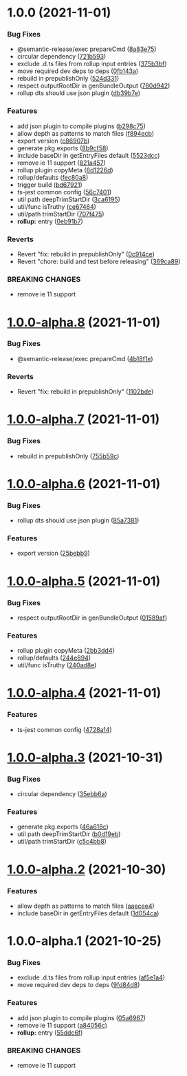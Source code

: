 # 1.0.0 (2021-11-01)


### Bug Fixes

* @semantic-release/exec prepareCmd ([8a83e75](https://github.com/tlibjs/scripts/commit/8a83e753341fa36af8707734fb78f8f8beb4eb32))
* circular dependency ([721b593](https://github.com/tlibjs/scripts/commit/721b593f7256cfc6d94ca4c42e1d2606718a0e72))
* exclude .d.ts files from rollup input entries ([375b3bf](https://github.com/tlibjs/scripts/commit/375b3bf5743cd2816f586556ec713c96fcb3f552))
* move required dev deps to deps ([0fb143a](https://github.com/tlibjs/scripts/commit/0fb143aecbc9cb7c804f2a77b3e25b59cfde5eea))
* rebuild in prepublishOnly ([524d331](https://github.com/tlibjs/scripts/commit/524d331d0393062059e82db1a8398ab429b9e5ab))
* respect outputRootDir in genBundleOutput ([780d942](https://github.com/tlibjs/scripts/commit/780d942f9ba589b854ac380823c8e12695988670))
* rollup dts should use json plugin ([db39b7e](https://github.com/tlibjs/scripts/commit/db39b7e1ee3e173bd9eaf9ed2f240d7cb934978a))


### Features

* add json plugin to compile plugins ([b298c75](https://github.com/tlibjs/scripts/commit/b298c75e6dbbe921c487c2161aec570bea1f4998))
* allow depth as patterns to match files ([f894ecb](https://github.com/tlibjs/scripts/commit/f894ecb860d489f0da2abcc66f6306957300657b))
* export version ([c86907b](https://github.com/tlibjs/scripts/commit/c86907bc41a20b90654d0eb28413445482c9da9b))
* generate pkg.exports ([8b9cf58](https://github.com/tlibjs/scripts/commit/8b9cf58968b87b94afe09a180a6bc58f601ccaa4))
* include baseDir in getEntryFiles default ([5523dcc](https://github.com/tlibjs/scripts/commit/5523dcc46746dc0b1bbc2457958472a0507f6ea9))
* remove ie 11 support ([821a457](https://github.com/tlibjs/scripts/commit/821a4578a9a1459def61a700ea823c6ee950ed8a))
* rollup plugin copyMeta ([6d1226d](https://github.com/tlibjs/scripts/commit/6d1226d92af81a8b46c57cb96645d4c4cbe7f8ae))
* rollup/defaults ([fec80a8](https://github.com/tlibjs/scripts/commit/fec80a80c7bba0a04094b3faa538edc9f60f6740))
* trigger build ([bd67921](https://github.com/tlibjs/scripts/commit/bd67921b3d767e3b3498fc33715aac0582e0e8de))
* ts-jest common config ([56c7401](https://github.com/tlibjs/scripts/commit/56c74012a735903cf18e7a6afeadaa7faf884dfe))
* util path deepTrimStartDir ([3ca6195](https://github.com/tlibjs/scripts/commit/3ca6195f6e3bf26c476d96af4c5adb376835b4d5))
* util/func isTruthy ([ce67464](https://github.com/tlibjs/scripts/commit/ce67464a27b09a31b0b5552b8021af12fb47fa82))
* util/path trimStartDir ([707f475](https://github.com/tlibjs/scripts/commit/707f47591413ae9fbfa0a70be0f504cf1e115804))
* **rollup:** entry ([0eb91b7](https://github.com/tlibjs/scripts/commit/0eb91b7b86334d8ab757b0d169385a8aa5cb54b8))


### Reverts

* Revert "fix: rebuild in prepublishOnly" ([0c914ce](https://github.com/tlibjs/scripts/commit/0c914cea9941fe07017520241f6e486f5d6f2015))
* Revert "chore: build and test before releasing" ([369ca89](https://github.com/tlibjs/scripts/commit/369ca89f9da485bed74746c554b3b9c101febab1))


### BREAKING CHANGES

* remove ie 11 support

# [1.0.0-alpha.8](https://github.com/tlibjs/scripts/compare/v1.0.0-alpha.7...v1.0.0-alpha.8) (2021-11-01)


### Bug Fixes

* @semantic-release/exec prepareCmd ([4b18f1e](https://github.com/tlibjs/scripts/commit/4b18f1e81c9b80e003e82f51d193a8620a977d48))


### Reverts

* Revert "fix: rebuild in prepublishOnly" ([1102bde](https://github.com/tlibjs/scripts/commit/1102bde4bc604a9110eae43cb310a2f232c4294d))

# [1.0.0-alpha.7](https://github.com/tlibjs/scripts/compare/v1.0.0-alpha.6...v1.0.0-alpha.7) (2021-11-01)


### Bug Fixes

* rebuild in prepublishOnly ([755b59c](https://github.com/tlibjs/scripts/commit/755b59c5feade030eeb6ff987229fd9462b39f4a))

# [1.0.0-alpha.6](https://github.com/tlibjs/scripts/compare/v1.0.0-alpha.5...v1.0.0-alpha.6) (2021-11-01)


### Bug Fixes

* rollup dts should use json plugin ([85a7381](https://github.com/tlibjs/scripts/commit/85a7381635c92f0fa840500cfd407ab6d6f7ac0c))


### Features

* export version ([25bebb9](https://github.com/tlibjs/scripts/commit/25bebb9d11ec7cf370b26e0475eecb812d73673b))

# [1.0.0-alpha.5](https://github.com/tlibjs/scripts/compare/v1.0.0-alpha.4...v1.0.0-alpha.5) (2021-11-01)


### Bug Fixes

* respect outputRootDir in genBundleOutput ([01589af](https://github.com/tlibjs/scripts/commit/01589af1a67680e1d178a1bc79a52262093ae5bf))


### Features

* rollup plugin copyMeta ([2bb3dd4](https://github.com/tlibjs/scripts/commit/2bb3dd43bdcacea01a32295236a381d48b028292))
* rollup/defaults ([244e894](https://github.com/tlibjs/scripts/commit/244e894d6fd1899c62df00fc47c44eb1198fd318))
* util/func isTruthy ([240ad8e](https://github.com/tlibjs/scripts/commit/240ad8e30db09f741cd1e6c4caf4875bf9ff0b23))

# [1.0.0-alpha.4](https://github.com/tlibjs/scripts/compare/v1.0.0-alpha.3...v1.0.0-alpha.4) (2021-11-01)


### Features

* ts-jest common config ([4728a14](https://github.com/tlibjs/scripts/commit/4728a14012c41d0482d6222be994f0ea754af93f))

# [1.0.0-alpha.3](https://github.com/tlibjs/scripts/compare/v1.0.0-alpha.2...v1.0.0-alpha.3) (2021-10-31)


### Bug Fixes

* circular dependency ([35ebb6a](https://github.com/tlibjs/scripts/commit/35ebb6a378ee3c11c7cf1c7588d763b2e3a0f861))


### Features

* generate pkg.exports ([46a618c](https://github.com/tlibjs/scripts/commit/46a618cfed072e5ebc55ebb10a7e7cd74298b342))
* util path deepTrimStartDir ([b0d19eb](https://github.com/tlibjs/scripts/commit/b0d19eb84fd75c70f23eb6b8714621660b9da018))
* util/path trimStartDir ([c5c4bb8](https://github.com/tlibjs/scripts/commit/c5c4bb8ae247b3c2c6258b622bed4b29fd759824))

# [1.0.0-alpha.2](https://github.com/tlibjs/scripts/compare/v1.0.0-alpha.1...v1.0.0-alpha.2) (2021-10-30)


### Features

* allow depth as patterns to match files ([aaecee4](https://github.com/tlibjs/scripts/commit/aaecee4f1010cdde15844c2708c0405340629152))
* include baseDir in getEntryFiles default ([1d054ca](https://github.com/tlibjs/scripts/commit/1d054ca267007ea6b284e93fc09707650c2ea734))

# 1.0.0-alpha.1 (2021-10-25)


### Bug Fixes

* exclude .d.ts files from rollup input entries ([af5e1a4](https://github.com/tlibjs/scripts/commit/af5e1a4df31bf11f4f20ba9aec1c253fa1644dc9))
* move required dev deps to deps ([9fd84d8](https://github.com/tlibjs/scripts/commit/9fd84d81d5aa3b8b36cb3cc5c2fad5a7b4482932))


### Features

* add json plugin to compile plugins ([05a6967](https://github.com/tlibjs/scripts/commit/05a696790941faf786854f9cdea43bca10c7b08b))
* remove ie 11 support ([a84056c](https://github.com/tlibjs/scripts/commit/a84056c98a45a7ec49352a549a3e071613101481))
* **rollup:** entry ([55ddc6f](https://github.com/tlibjs/scripts/commit/55ddc6fa275e1ad5cc40720f18df34ff1ef7d27b))


### BREAKING CHANGES

* remove ie 11 support
